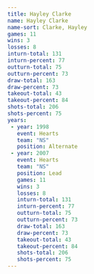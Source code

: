 ```yaml
---
title: Hayley Clarke
name: Hayley Clarke
name-sort: Clarke, Hayley
games: 11
wins: 3
losses: 8
inturn-total: 131
inturn-percent: 77
outturn-total: 75
outturn-percent: 73
draw-total: 163
draw-percent: 73
takeout-total: 43
takeout-percent: 84
shots-total: 206
shots-percent: 75
years:
 - year: 1998
   event: Hearts
   team: "NS"
   position: Alternate
 - year: 2007
   event: Hearts
   team: "NS"
   position: Lead
   games: 11
   wins: 3
   losses: 8
   inturn-total: 131
   inturn-percent: 77
   outturn-total: 75
   outturn-percent: 73
   draw-total: 163
   draw-percent: 73
   takeout-total: 43
   takeout-percent: 84
   shots-total: 206
   shots-percent: 75
---
```

